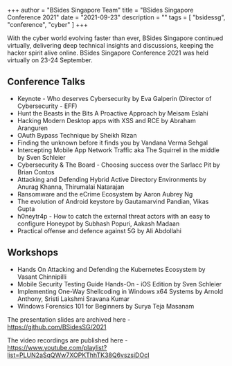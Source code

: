 +++
author = "BSides Singapore Team"
title = "BSides Singapore Conference 2021"
date = "2021-09-23"
description = ""
tags = [
    "bsidessg",
    "conference",
    "cyber"
]
+++

With the cyber world evolving faster than ever, BSides Singapore continued virtually, delivering deep technical insights and discussions, keeping the hacker spirit alive online. BSides Singapore Conference 2021 was held virtually on 23-24 September.
<!--more-->

## Conference Talks

* Keynote - Who deserves Cybersecurity by Eva Galperin (Director of Cybersecurity - EFF)
* Hunt the Beasts in the Bits A Proactive Approach by Meisam Eslahi
* Hacking Modern Desktop apps with XSS and RCE by Abraham Aranguren
* OAuth Bypass Technique by Sheikh Rizan
* Finding the unknown before it finds you by Vandana Verma Sehgal
* Intercepting Mobile App Network Traffic aka The Squirrel in the middle by Sven Schleier
* Cybersecurity & The Board - Choosing success over the Sarlacc Pit by Brian Contos
* Attacking and Defending Hybrid Active Directory Environments by Anurag Khanna, Thirumalai Natarajan
* Ransomware and the eCrime Ecosystem by Aaron Aubrey Ng
* The evolution of Android keystore by Gautamarvind Pandian, Vikas Gupta
* h0neytr4p - How to catch the external threat actors with an easy to configure Honeypot by Subhash Popuri, Aakash Madaan
* Practical offense and defence against 5G by Ali Abdollahi

## Workshops 

* Hands On Attacking and Defending the Kubernetes Ecosystem by Vasant Chinnipilli
* Mobile Security Testing Guide Hands-On - iOS Edition by Sven Schleier
* Implementing One-Way Shellcoding in Windows x64 Systems by Arnold Anthony, Sristi Lakshmi Sravana Kumar
* Windows Forensics 101 for Beginners by Surya Teja Masanam


The presentation slides are archived here - https://github.com/BSidesSG/2021

The video recordings are published here - https://www.youtube.com/playlist?list=PLUN2aSqQWw7XOPKThhTK38Q6vszsiDOcI
